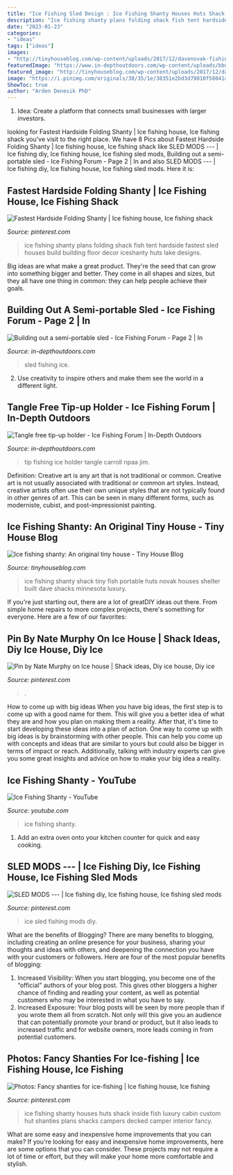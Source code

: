 ```yaml
---
title: "Ice Fishing Sled Design : Ice Fishing Shanty Houses Huts Shack Inside Fish Luxury Cabin Custom Hut Shanties Plans Shacks Campers Decked Camper Interior Fancy"
description: "Ice fishing shanty plans folding shack fish tent hardside fastest sled houses build building floor decor iceshanty huts lake designs"
date: "2023-01-23"
categories:
- "ideas"
tags: ["ideas"]
images:
- "http://tinyhouseblog.com/wp-content/uploads/2017/12/davenovak-fishinghut-builder.jpg"
featuredImage: "https://www.in-depthoutdoors.com/wp-content/uploads/bbu_images/fishing/post_images/1262454183_RocketLauncher.jpg"
featured_image: "http://tinyhouseblog.com/wp-content/uploads/2017/12/davenovak-fishinghut-builder.jpg"
image: "https://i.pinimg.com/originals/38/35/1e/38351e2bd3d79810f58041ada55c5e56.jpg"
ShowToc: true
author: "Arden Denesik PhD"
---
```



1. Idea: Create a platform that connects small businesses with larger investors.

	

		
looking for Fastest Hardside Folding Shanty | Ice fishing house, Ice fishing shack you've visit to the right place. We have 8 Pics about Fastest Hardside Folding Shanty | Ice fishing house, Ice fishing shack like SLED MODS --- | Ice fishing diy, Ice fishing house, Ice fishing sled mods, Building out a semi-portable sled - Ice Fishing Forum - Page 2 | In and also SLED MODS --- | Ice fishing diy, Ice fishing house, Ice fishing sled mods. Here it is:
		
    
## Fastest Hardside Folding Shanty | Ice Fishing House, Ice Fishing Shack

<img loading=lazy src="https://i.pinimg.com/736x/d0/16/5f/d0165fc7391db9cf0b0ca9b6d33bec76--ice-fishing-house-woodworking-projects.jpg" onerror="this.onerror=null;this.src='https://tse2.mm.bing.net/th?id=OIP.3l4mo8R21l2gze8DMoig6AHaHX&amp;pid=15.1';" alt="Fastest Hardside Folding Shanty | Ice fishing house, Ice fishing shack">

_Source: pinterest.com_

>ice fishing shanty plans folding shack fish tent hardside fastest sled houses build building floor decor iceshanty huts lake designs. 

	

Big ideas are what make a great product. They're the seed that can grow into something bigger and better. They come in all shapes and sizes, but they all have one thing in common: they can help people achieve their goals.

    
## Building Out A Semi-portable Sled - Ice Fishing Forum - Page 2 | In

<img loading=lazy src="https://www.in-depthoutdoors.com/wp-content/uploads/2020/01/20200109_171411.jpg" onerror="this.onerror=null;this.src='https://tse1.mm.bing.net/th?id=OIP.98ACjdc-MCIoMSkRsE75VgHaPP&amp;pid=15.1';" alt="Building out a semi-portable sled - Ice Fishing Forum - Page 2 | In">

_Source: in-depthoutdoors.com_

>sled fishing ice. 

	

2. Use creativity to inspire others and make them see the world in a different light.

    
## Tangle Free Tip-up Holder - Ice Fishing Forum | In-Depth Outdoors

<img loading=lazy src="https://www.in-depthoutdoors.com/wp-content/uploads/bbu_images/fishing/post_images/1262454183_RocketLauncher.jpg" onerror="this.onerror=null;this.src='https://tse1.mm.bing.net/th?id=OIP.iLlMgPxyfmmaWZ2v6UVCFwAAAA&amp;pid=15.1';" alt="Tangle free tip-up holder - Ice Fishing Forum | In-Depth Outdoors">

_Source: in-depthoutdoors.com_

>tip fishing ice holder tangle carroll npaa jim. 

	

Definition: Creative art is any art that is not traditional or common.
Creative art is not usually associated with traditional or common art styles. Instead, creative artists often use their own unique styles that are not typically found in other genres of art. This can be seen in many different forms, such as moderniste, cubist, and post-impressionist painting.

    
## Ice Fishing Shanty: An Original Tiny House - Tiny House Blog

<img loading=lazy src="http://tinyhouseblog.com/wp-content/uploads/2017/12/davenovak-fishinghut-builder.jpg" onerror="this.onerror=null;this.src='https://tse4.mm.bing.net/th?id=OIP.qGKyGks9r6FD7_DkBDJkjgHaE6&amp;pid=15.1';" alt="Ice fishing shanty: An original tiny house - Tiny House Blog">

_Source: tinyhouseblog.com_

>ice fishing shanty shack tiny fish portable huts novak houses shelter built dave shacks minnesota luxury. 

	

If you're just starting out, there are a lot of greatDIY ideas out there. From simple home repairs to more complex projects, there's something for everyone. Here are a few of our favorites: 

    
## Pin By Nate Murphy On Ice House | Shack Ideas, Diy Ice House, Diy Ice

<img loading=lazy src="https://i.pinimg.com/originals/c8/12/06/c81206a0cbd51ec76c16f35f8c33e88f.png" onerror="this.onerror=null;this.src='https://tse2.mm.bing.net/th?id=OIP.OLjCINN800EVwvnlR6JEbwHaNK&amp;pid=15.1';" alt="Pin by Nate Murphy on Ice house | Shack ideas, Diy ice house, Diy ice">

_Source: pinterest.com_

>. 

	

How to come up with big ideas
When you have big ideas, the first step is to come up with a good name for them. This will give you a better idea of what they are and how you plan on making them a reality. After that, it's time to start developing these ideas into a plan of action.
One way to come up with big ideas is by brainstorming with other people. This can help you come up with concepts and ideas that are similar to yours but could also be bigger in terms of impact or reach. Additionally, talking with industry experts can give you some great insights and advice on how to make your big idea a reality.

    
## Ice Fishing Shanty - YouTube

<img loading=lazy src="https://i.ytimg.com/vi/c1IOjDGYTdE/maxresdefault.jpg" onerror="this.onerror=null;this.src='https://tse4.mm.bing.net/th?id=OIP.8IoHP2ijU3ZrRzVtGHSV7wHaEK&amp;pid=15.1';" alt="Ice Fishing Shanty - YouTube">

_Source: youtube.com_

>ice fishing shanty. 

	

1. Add an extra oven onto your kitchen counter for quick and easy cooking.

    
## SLED MODS --- | Ice Fishing Diy, Ice Fishing House, Ice Fishing Sled Mods

<img loading=lazy src="https://i.pinimg.com/736x/91/50/b3/9150b342edccc4aa5a814c376e1db8e5.jpg" onerror="this.onerror=null;this.src='https://tse3.mm.bing.net/th?id=OIP.fVgXnMAA0hdaVQXxtcRd-gHaJ3&amp;pid=15.1';" alt="SLED MODS --- | Ice fishing diy, Ice fishing house, Ice fishing sled mods">

_Source: pinterest.com_

>ice sled fishing mods diy. 

	

What are the benefits of Blogging?
There are many benefits to blogging, including creating an online presence for your business, sharing your thoughts and ideas with others, and deepening the connection you have with your customers or followers. Here are four of the most popular benefits of blogging: 
1. Increased Visibility: When you start blogging, you become one of the “official” authors of your blog post. This gives other bloggers a higher chance of finding and reading your content, as well as potential customers who may be interested in what you have to say. 
2. Increased Exposure: Your blog posts will be seen by more people than if you wrote them all from scratch. Not only will this give you an audience that can potentially promote your brand or product, but it also leads to increased traffic and for website owners, more leads coming in from potential customers. 

    
## Photos: Fancy Shanties For Ice-fishing | Ice Fishing House, Ice Fishing

<img loading=lazy src="https://i.pinimg.com/originals/38/35/1e/38351e2bd3d79810f58041ada55c5e56.jpg" onerror="this.onerror=null;this.src='https://tse2.mm.bing.net/th?id=OIP.U-xwqVJa0iaUmSC77nBUKwHaE7&amp;pid=15.1';" alt="Photos: Fancy shanties for ice-fishing | Ice fishing house, Ice fishing">

_Source: pinterest.com_

>ice fishing shanty houses huts shack inside fish luxury cabin custom hut shanties plans shacks campers decked camper interior fancy. 

	

What are some easy and inexpensive home improvements that you can make?
If you're looking for easy and inexpensive home improvements, here are some options that you can consider. These projects may not require a lot of time or effort, but they will make your home more comfortable and stylish.

